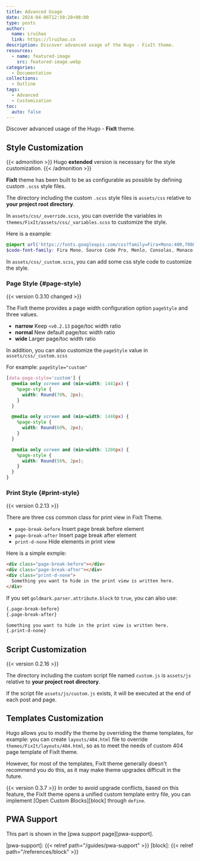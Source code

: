 ```yaml
---
title: Advanced Usage
date: 2024-04-06T12:59:28+08:00
type: posts
author:
  name: Lruihao
  link: https://lruihao.cn
description: Discover advanced usage of the Hugo - FixIt theme.
resources:
  - name: featured-image
    src: featured-image.webp
categories:
  - Documentation
collections:
  - Outline
tags:
  - Advanced
  - Customization
toc:
  auto: false
---
```

<!-- markdownlint-disable-file MD052 -->
Discover advanced usage of the Hugo - **FixIt** theme.

<!--more-->

## Style Customization

{{< admonition >}}
Hugo **extended** version is necessary for the style customization.
{{< /admonition >}}

**FixIt** theme has been built to be as configurable as possible by defining custom `.scss` style files.

The directory including the custom `.scss` style files is `assets/css` relative to **your project root directory**.

In `assets/css/_override.scss`, you can override the variables in `themes/FixIt/assets/css/_variables.scss` to customize the style.

Here is a example:

```scss
@import url('https://fonts.googleapis.com/css?family=Fira+Mono:400,700&display=swap&subset=latin-ext');
$code-font-family: Fira Mono, Source Code Pro, Menlo, Consolas, Monaco, monospace;
```

In `assets/css/_custom.scss`, you can add some css style code to customize the style.

### Page Style {#page-style}

{{< version 0.3.10 changed >}}

The FixIt theme provides a page width configuration option `pageStyle` and three values.

- **narrow** Keep `<v0.2.13` page/toc width ratio
- **normal** New default page/toc width ratio
- **wide** Larger page/toc width ratio

In addition, you can also customize the `pageStyle` value in `assets/css/_custom.scss`

For example: `pageStyle="custom"`

```scss {data-open=true}
[data-page-style='custom'] {
  @media only screen and (min-width: 1441px) {
    %page-style {
      width: Round(70%, 2px);
    }
  }

  @media only screen and (min-width: 1440px) {
    %page-style {
      width: Round(60%, 2px);
    }
  }

  @media only screen and (min-width: 1200px) {
    %page-style {
      width: Round(56%, 2px);
    }
  }
}
```

### Print Style {#print-style}

{{< version 0.2.13 >}}

There are three css common class for print view in FixIt Theme.

- `page-break-before` Insert page break before element
- `page-break-after` Insert page break after element
- `print-d-none` Hide elements in print view

Here is a simple exmple:

```html
<div class="page-break-before"></div>
<div class="page-break-after"></div>
<div class="print-d-none">
  Something you want to hide in the print view is written here.
</div>
```

If you set `goldmark.parser.attribute.block` to `true`, you can also use:

```markdown
{.page-break-before}
{.page-break-after}

Something you want to hide in the print view is written here.
{.print-d-none}
```

## Script Customization

{{< version 0.2.16 >}}

The directory including the custom script file named `custom.js` is `assets/js` relative to **your project root directory**.

If the script file `assets/js/custom.js` exists, it will be executed at the end of each post and page.

## Templates Customization

Hugo allows you to modify the theme by overriding the theme templates, for example: you can create `layouts/404.html` file to override `themes/FixIt/layouts/404.html`, so as to meet the needs of custom 404 page template of FixIt theme.

However, for most of the templates, FixIt theme generally doesn't recommend you do this, as it may make theme upgrades difficult in the future.

{{< version 0.3.7 >}} In order to avoid upgrade conflicts, based on this feature, the FixIt theme opens a unified custom template entry file, you can implement [Open Custom Blocks][block] through `define`.

## PWA Support

This part is shown in the [pwa support page][pwa-support].

<!-- link reference definition -->
[pwa-support]: {{< relref path="/guides/pwa-support" >}}
[block]: {{< relref path="/references/block" >}}
